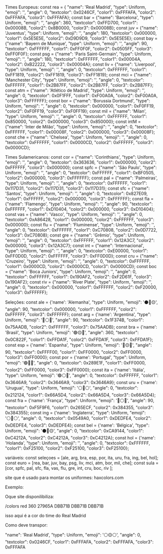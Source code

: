 Times Europeus:
const rea = { "name": 'Real Madrid', "type": Uniform, "emoji": '', "angle": 0, "textcolor": 0x0246CF, "color1": 0xFFFAFA, "color2": 0xFFFAFA, "color3": 0xFFFAFA};
const bar = {"name": 'Barcelona', "type": Uniform, "emoji": '', "angle": 360, "textcolor": 0xFFD700, "color1": 0x00008B, "color2": 0x8B0000, "color3": 0x00008B};
const juv = {"name": 'Juventus', "type": Uniform, "emoji": '', "angle": 180, "textcolor": 0x000000, "color1": 0x5E5E5E, "color2": 0xD9D9D9, "color3": 0x5E5E5E};
const bay = {"name": 'Bayern de Munique', "type": Uniform, "emoji": '', "angle": 90, "textcolor": 0xFFFFFF, "color1": 0xFF0F0F, "color2": 0x0505FF, "color3": 0xFF0F0F};
const psg = {"name": 'Paris Saint-Germain', "type": Uniform, "emoji": '', "angle": 180, "textcolor": 0xFFFFFF, "color1": 0x00004A, "color2": 0xB22222, "color3": 0x00004A};
const liv = {"name": 'Liverpool', "type": Uniform, "emoji": '', "angle": 0, "textcolor": 0xFFFFFF, "color1": 0xFF1819, "color2": 0xFF1819, "color3": 0xFF1819};
const mci = {"name": 'Manchester City', "type": Uniform, "emoji": '', "angle": 0, "textcolor": 0xFFFFFF, "color1": 0x2B87FF, "color2": 0x2B87FF, "color3": 0x2B87FF};
const atm = {"name": 'Atlético de Madrid', "type": Uniform, "emoji": '', "angle": 0, "textcolor": 0x0F1FFF, "color1": 0xF00A0A, "color2": 0xF00A0A, "color3": 0xFFFFFF};
const bor = {"name": 'Borussia Dortmund', "type": Uniform, "emoji": '', "angle": 0, "textcolor": 0x000000, "color1": 0xF0FF19, "color2": 0xF0FF19, "color3": 0xF0FF19};
const mil = {"name": 'Milan', "type": Uniform, "emoji": '', "angle": 0, "textcolor": 0xFFFFFF, "color1": 0x850000, "color2": 0x000000, "color3": 0x850000};
const intM = {"name": 'Inter de Milão', "type": Uniform, "emoji": '', "angle": 0, "textcolor": 0xFFFFFF, "color1": 0x00008F, "color2": 0x000000, "color3": 0x00008F};
const che = {"name": 'Chelsea', "type": Uniform, "emoji": '', "angle": 0, "textcolor": 0xFFFFFF, "color1": 0x0000CD, "color2": 0xFFFFFF, "color3": 0x0000CD};

Times Sulamericanos:
const cor = {"name": 'Corinthians', "type": Uniform, "emoji": '', "angle": 0, "textcolor": 0x363636, "color1": 0x000000, "color2": 0xFFFFFF, "color3": 0x000000};
const spfc = {"name": 'São Paulo', "type": Uniform, "emoji": '', "angle": 0, "textcolor": 0xFFFFFF, "color1": 0xBF0505, "color2": 0x000000, "color3": 0xFFFFFF};
const pal = {"name": 'Palmeiras', "type": Uniform, "emoji": '', "angle": 0, "textcolor": 0xFFFFFF, "color1": 0x117D31, "color2": 0x117D31, "color3": 0x117D31};
const sfc = {"name": 'Santos', "type": Uniform, "emoji": '', "angle": 0, "textcolor": 0x827E09, "color1": 0xFFFFFF, "color2": 0x000000, "color3": 0xFFFFFF};
const fla = {"name": 'Flamengo', "type": Uniform, "emoji": '', "angle": 90, "textcolor": 0xFFFFFF, "color1": 0xD10404, "color2": 0x000000, "color3": 0xD10404};
const vas = {"name": 'Vasco', "type": Uniform, "emoji": '', "angle": 0, "textcolor": 0xA86428, "color1": 0x000000, "color2": 0xFFFFFF, "color3": 0x000000};
const flu = {"name": 'Fluminense', "type": Uniform, "emoji": '', "angle": 0, "textcolor": 0xFFFFFF, "color1": 0xC70808, "color2": 0x0D7722, "color3": 0xC70808};
const gre = {"name": 'Grêmio', "type": Uniform, "emoji": '', "angle": 0, "textcolor": 0xFFFFFF, "color1": 0x12A3C7, "color2": 0x000000, "color3": 0x12A3C7};
const int = {"name": 'Internacional', "type": Uniform, "emoji": '', "angle": 0, "textcolor": 0xE00000, "color1": 0xFF0D0D, "color2": 0xFFFFFF, "color3": 0xFF0D0D};
const cru = {"name": 'Cruzeiro', "type": Uniform, "emoji": '', "angle": 0, "textcolor": 0xFFFFFF, "color1": 0x0000CD, "color2": 0x0000CD, "color3": 0x0000CD};
const boc = {"name": 'Boca Juniors', "type": Uniform, "emoji": '', "angle": 0, "textcolor": 0xFFFFFF, "color1": 0x190AF2, "color2": 0xF2D61F, "color3": 0x190AF2};
const riv = {"name": 'River Plate', "type": Uniform, "emoji": '', "angle": 0, "textcolor": 0x000000, "color1": 0xFFFFFF, "color2": 0xF20000, "color3": 0xFFFFFF};

Seleções:
const ale = {'name': 'Alemanha', "type": Uniform, "emoji": '⚫🔴🟡', "angle": 90, "textcolor": 0x000000, "color1": 0xFFFFFF, "color2": 0xFFFFFF, "color3": 0xFFFFFF};
const arg = {'name': 'Argentina', "type": Uniform, "emoji": '🔵⚪🔵', "angle": 90, "textcolor": 0x1F374B, "color1": 0x75AADB, "color2": 0xFFFFFF, "color3": 0x75AADB};
const bra = {'name': 'Brasil', "type": Uniform, "emoji": '🟢🟡🔵', "angle": 360, "textcolor": 0x0C822F, "color1": 0xFFDA1F, "color2": 0xFFDA1F, "color3": 0xFFDA1F};
const esp = {'name': 'Espanha', "type": Uniform, "emoji": '🔴🟡🔴', "angle": 90, "textcolor": 0xFFFF00, "color1": 0xFF0000, "color2": 0xFF0000, "color3": 0xFF0000};
const por = {'name': 'Portugal', "type": Uniform, "emoji": '🟢🔴🔴', "angle": 0, "textcolor": 0x289E1F, "color1": 0xFF0000, "color2": 0xFF0000, "color3": 0xFF0000};
const ita = {'name': 'Itália', "type": Uniform, "emoji": '🟢⚪🔴', "angle": 0, "textcolor": 0xFFFFFF, "color1": 0x3646A9, "color2": 0x3646A9, "color3": 0x3646A9};
const uru = {'name': 'Uruguai', "type": Uniform, "emoji": '⚪🔵⚪', "angle": 0, "textcolor": 0x212124, "color1": 0x66A5D4, "color2": 0x66A5D4, "color3": 0x66A5D4};
const fra = {'name': 'França', "type": Uniform, "emoji": '🔵⚪🔴', "angle": 90, "textcolor": 0xF5F9F6, "color1": 0x265ECF, "color2": 0x384355, "color3": 0x384355};
const ing = {'name': 'Inglaterra', "type": Uniform, "emoji": '⚪🔴⚪', "angle": 0, "textcolor": 0x0549A0, "color1": 0xDEDFE4, "color2": 0xDEDFE4, "color3": 0xDEDFE4};
const bel = {'name': 'Bélgica', "type": Uniform, "emoji": '⚫🔴🟡', "angle": 0, "textcolor": 0xCA9144, "color1": 0xC4212A, "color2": 0xC4212A, "color3": 0xC4212A};
const hol = {'name': 'Holanda', "type": Uniform, "emoji": '', "angle": 0, "textcolor": 0xFFFFFF, "color1": 0xF25100, "color2": 0xF25100, "color3": 0xF25100};

variáveis:
const seleçoes = [ale, arg, bra, esp, por, ita, uru, fra, ing, bel, hol];
const euro = [rea, bar, juv, bay, psg, liv, mci, atm, bor, mil, che];
const sula = [cor, spfc, pal, sfc, fla, vas, flu, gre, int, cru, boc, riv ];

site que é usado para montar os uniformes:
haxcolors.com

Exemplo:

Oque site disponilibiliza:

/colors red 360 27965A DBB71B DBB71B DBB71B

isso aqui é a cor do time do Real Madrid

Como deve transpor:

"name": 'Real Madrid', "type": Uniform, "emoji": '⚪🟡⚪', "angle": 0, "textcolor": 0x0246CF, "color1": 0xFFFAFA, "color2": 0xFFFAFA, "color3": 0xFFFAFA
